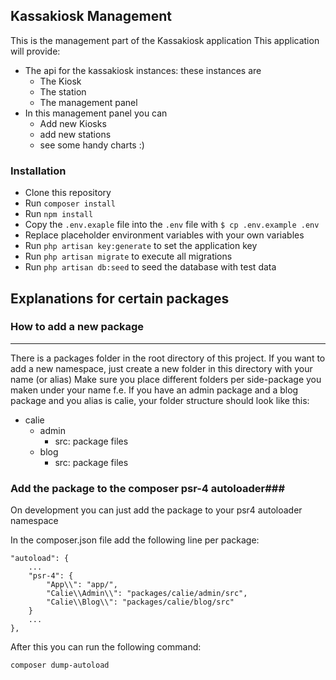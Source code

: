 ## Kassakiosk Management ##

This is the management part of the Kassakiosk application
This application will provide:

- The api for the kassakiosk instances: these instances are
    - The Kiosk
    - The station
    - The management panel
- In this management panel you can
    - Add new Kiosks
    - add new stations
    - see some handy charts :)

### Installation ###
- Clone this repository
- Run ```composer install```
- Run ```npm install```
- Copy the ```.env.exaple``` file into the ```.env``` file with ```$ cp .env.example .env```
- Replace placeholder environment variables with your own variables
- Run ```php artisan key:generate``` to set the application key
- Run ```php artisan migrate``` to execute all migrations
- Run ```php artisan db:seed``` to seed the database with test data

## Explanations for certain packages ##
### How to add a new package ###
--------------------

There is a packages folder in the root directory of this project. If you want to add a new namespace, just create a new folder in this directory with your name (or alias)
Make sure you place different folders per side-package you maken under your name f.e. If you have an admin package and a blog package and you alias is calie, your folder structure should look like this:

- calie
    - admin
        - src: package files
    - blog
        - src: package files
        
### Add the package to the composer psr-4 autoloader###
On development you can just add the package to your psr4 autoloader namespace

In the composer.json file add the following line per package:

```
"autoload": {
    ...
    "psr-4": {
        "App\\": "app/",
        "Calie\\Admin\\": "packages/calie/admin/src",
        "Calie\\Blog\\": "packages/calie/blog/src"
    }
    ...
},
```

After this you can run the following command:

```
composer dump-autoload
```